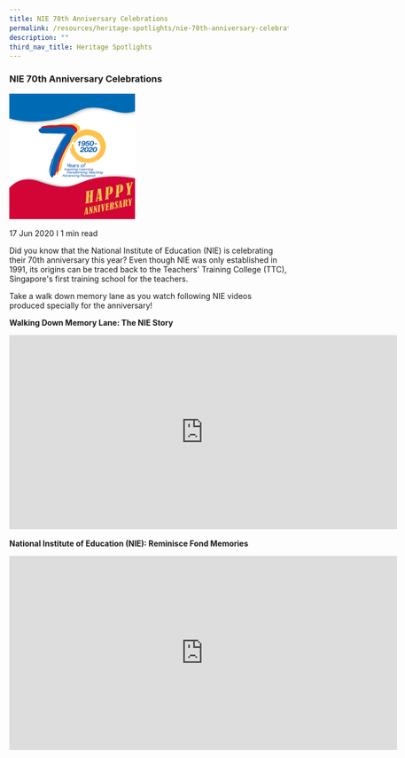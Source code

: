 ```yaml
---
title: NIE 70th Anniversary Celebrations
permalink: /resources/heritage-spotlights/nie-70th-anniversary-celebrations/
description: ""
third_nav_title: Heritage Spotlights
---
```

### **NIE 70th Anniversary Celebrations**

<img src="/images/70th%20anniversary.png" style="width:45%">

17 Jun 2020 I 1 min read

Did you know that the National Institute of Education (NIE) is celebrating their 70th anniversary this year? Even though NIE was only established in 1991, its origins can be traced back to the Teachers' Training College (TTC), Singapore's first training school for the teachers.

Take a walk down memory lane as you watch following NIE videos produced specially for the anniversary!

**Walking Down Memory Lane: The NIE Story**

<iframe width="700" height="350" src="https://www.youtube.com/embed/9Dijz8NHlyQ" title="Walking Down Memory Lane: The NIE Story" frameborder="0" allow="accelerometer; autoplay; clipboard-write; encrypted-media; gyroscope; picture-in-picture" allowfullscreen></iframe>

**National Institute of Education (NIE): Reminisce Fond Memories**

<iframe width="700" height="350" src="https://www.youtube.com/embed/bvPVd2s3K_g" title="National Institute of Education (NIE): Reminisce Fond Memories | NIE 70th Anniversary Special" frameborder="0" allow="accelerometer; autoplay; clipboard-write; encrypted-media; gyroscope; picture-in-picture" allowfullscreen></iframe>